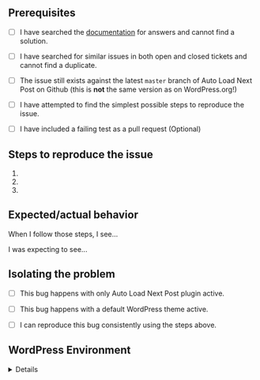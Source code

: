 <!-- Hi there! This form is for reporting bugs and issues specific to the Auto Load Next Post plugin. This is not a support portal. If you need technical support from a human being, please submit a ticket via the community support forum instead: https://wordpress.org/support/plugin/auto-load-next-post -->

<!-- Usage questions can also be directed to the public support forum here: https://wordpress.org/support/plugin/auto-load-next-post, unless this is a question about supporting a premium theme in which case you should contact us: https://autoloadnextpost.com/contact/ -->

<!-- If you have a feature request, also submit it to: https://autoloadnextpost.com/contact/ -->

<!-- Please be as descriptive as possible; issues lacking the below details, or for any other reason than to report a bug, may be closed without action. -->



## Prerequisites

<!-- Mark completed items with an [x] -->

- [ ] I have searched the [documentation](https://github.com/autoloadnextpost/alnp-documentation/tree/master/en_US#the-manual) for answers and cannot find a solution.
- [ ] I have searched for similar issues in both open and closed tickets and cannot find a duplicate.
- [ ] The issue still exists against the latest `master` branch of Auto Load Next Post on Github (this is **not** the same version as on WordPress.org!)
- [ ] I have attempted to find the simplest possible steps to reproduce the issue.
- [ ] I have included a failing test as a pull request (Optional)



## Steps to reproduce the issue

<!-- We need to be able to reproduce the bug in order to fix it so please be descriptive! -->

1.
2.
3.



## Expected/actual behavior

When I follow those steps, I see...

I was expecting to see...



## Isolating the problem

<!-- Mark completed items with an [x] -->

- [ ] This bug happens with only Auto Load Next Post plugin active.
- [ ] This bug happens with a default WordPress theme active.
- [ ] I can reproduce this bug consistently using the steps above.



## WordPress Environment

<details>
```
Install Simple System Status: https://wordpress.org/plugins/simple-system-status/
Then copy and paste the system status report from **Tools > Simple System Status** in WordPress admin here.
```
</details>
